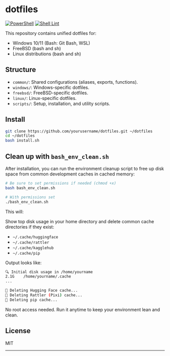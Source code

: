# dotfiles
[![PowerShell](https://github.com/rcghpge/dotfiles/actions/workflows/powershell.yml/badge.svg)](https://github.com/rcghpge/dotfiles/actions/workflows/powershell.yml)
[![Shell Lint](https://github.com/rcghpge/dotfiles/actions/workflows/lint.yml/badge.svg)](https://github.com/rcghpge/dotfiles/actions/workflows/lint.yml)

This repository contains unified dotfiles for:

- Windows 10/11 (Bash: Git Bash, WSL)
- FreeBSD (bash and sh)
- Linux distributions (bash and sh)

## Structure

- `common/`: Shared configurations (aliases, exports, functions).
- `windows/`: Windows-specific dotfiles.
- `freebsd/`: FreeBSD-specific dotfiles.
- `linux/`: Linux-specific dotfiles.
- `scripts/`: Setup, installation, and utility scripts.

## Install

```bash
git clone https://github.com/yourusername/dotfiles.git ~/dotfiles
cd ~/dotfiles
bash install.sh
```
##  Clean up with `bash_env_clean.sh`

After installation, you can run the environment cleanup script to free up disk space from common development caches in cached memory:
```bash
# Be sure to set permissions if needed (chmod +x)
bash bash_env_clean.sh

# With permissions set
./bash_env_clean.sh
```

This will:

Show top disk usage in your home directory and delete common cache directories if they exist:
- `~/.cache/huggingface`
- `~/.cache/rattler`
- `~/.cache/kagglehub`
- `~/.cache/pip`

Output looks like:
```bash
🔍 Initial disk usage in /home/yourname
2.1G    /home/yourname/.cache
...

🧹 Deleting Hugging Face cache...
🧹 Deleting Rattler (Pixi) cache...
🧹 Deleting pip cache...
```
No root access needed. Run it anytime to keep your environment lean and clean.

## License

MIT

---
